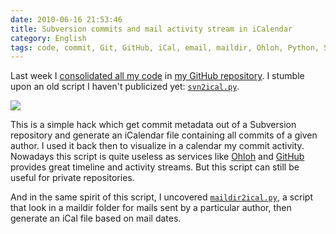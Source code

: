```yaml
---
date: 2010-06-16 21:53:46
title: Subversion commits and mail activity stream in iCalendar
category: English
tags: code, commit, Git, GitHub, iCal, email, maildir, Ohloh, Python, Script, Subversion
---
```


Last week I
[consolidated all my code](http://kevin.deldycke.com/2010/06/git-commit-history-reconstruction/)
in [my GitHub repository](http://github.com/kdeldycke/scripts). I stumble upon
an old script I haven't publicized yet:
  [`svn2ical.py`](http://github.com/kdeldycke/scripts/blob/master/svn2ical.py).

![](/uploads/2010/icalendar-subversion-commits.png)

This is a simple hack which get commit metadata out of a Subversion repository
and generate an iCalendar file containing all commits of a given author. I used
it back then to visualize in a calendar my commit activity. Nowadays this script
is quite useless as services like [Ohloh](http://www.ohloh.net/accounts/kevin)
and [GitHub](http://github.com/kdeldycke) provides great timeline and activity
streams. But this script can still be useful for private repositories.

And in the same spirit of this script, I uncovered
[`maildir2ical.py`](http://github.com/kdeldycke/scripts/blob/master/maildir2ical.py),
a script that look in a maildir folder for mails sent by a particular author,
then generate an iCal file based on mail dates.

